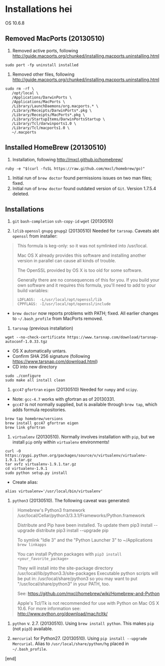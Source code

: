 # Installations hei

OS 10.6.8

## Removed MacPorts (20130510)
 1. Removed active ports, following http://guide.macports.org/chunked/installing.macports.uninstalling.html

 ```
sudo port -fp uninstall installed
```

 1. Removed other files, following http://guide.macports.org/chunked/installing.macports.uninstalling.html

 ```
sudo rm -rf \
    /opt/local \
    /Applications/DarwinPorts \
    /Applications/MacPorts \
    /Library/LaunchDaemons/org.macports.* \
    /Library/Receipts/DarwinPorts*.pkg \
    /Library/Receipts/MacPorts*.pkg \
    /Library/StartupItems/DarwinPortsStartup \
    /Library/Tcl/darwinports1.0 \
    /Library/Tcl/macports1.0 \
    ~/.macports
```

## Installed HomeBrew (20130510)

 1. Installation, following http://mxcl.github.io/homebrew/

 ```
ruby -e "$(curl -fsSL https://raw.github.com/mxcl/homebrew/go)"
```

 1. Initial run of `brew doctor` found permissions issues on two man files; fixed. 
 1. Initial run of `brew doctor` found outdated version of `Git`. Version 1.7.5.4 deleted.

## Installations

 1. `git` `bash-completion` `ssh-copy-id` `wget` (20130510)

 1. `lzlib` `openssl` `gnupg` `gnupg2` (20130510) Needed for `tarsnap`. Caveats abt `openssl` from installer:

 > This formula is keg-only: so it was not symlinked into /usr/local.
 > 
 > Mac OS X already provides this software and installing another version in
 > parallel can cause all kinds of trouble.
 > 
 > The OpenSSL provided by OS X is too old for some software.
 > 
 > Generally there are no consequences of this for you. If you build your
 > own software and it requires this formula, you'll need to add to your
 > build variables:
 > 
 >     LDFLAGS:  -L/usr/local/opt/openssl/lib
 >     CPPFLAGS: -I/usr/local/opt/openssl/include 
  * `brew doctor` now reports problems with PATH; fixed. All earlier changes to `~/.bash_profile` from MacPorts removed.
 
 1. `tarsnap` (previous installation)

 ```
wget --no-check-certificate https://www.tarsnap.com/download/tarsnap-autoconf-1.0.33.tgz
```
  * OS X automatically untars.
  * Confirm SHA 256 signature (following https://www.tarsnap.com/download.html)
  * CD into new directory
 
  ```
sudo ./configure
sudo make all install clean
```

 1. `gcc47` `gfortran` `eigen` (20130510) Needed for `numpy` and `scipy`. 
  * Note: `gcc-4.7` works with gfortran as of 20130331.
  * `gcc47` is not normally supplied, but is available through `brew tap`, which adds formula repositories.

 ```
brew tap homebrew/versions
brew install gcc47 gfortran eigen
brew link gfortran
```

 1. `virtualenv` (20130510). Normally involves installation with `pip`, but we install `pip` only within `virtualenv` environments!
 
 ```
curl -O https://pypi.python.org/packages/source/v/virtualenv/virtualenv-1.9.1.tar.gz
tar xvfz virtualenv-1.9.1.tar.gz
cd virtualenv-1.9.1
sudo python setup.py install
```
  * Create alias:

  ```
alias virtualenv='/usr/local/bin/virtualenv'
```

 1. `python3` (20130510). The following caveat was generated:
 
  > Homebrew's Python3 framework
  >   /usr/local/Cellar/python3/3.3.1/Frameworks/Python.framework
  > 
  > Distribute and Pip have been installed. To update them
  >   pip3 install --upgrade distribute
  >   pip3 install --upgrade pip
  > 
  > To symlink "Idle 3" and the "Python Launcher 3" to ~/Applications
  >   `brew linkapps`
  > 
  > You can install Python packages with
  >   `pip3 install <your_favorite_package>`
  > 
  > They will install into the site-package directory
  >   /usr/local/lib/python3.3/site-packages
  > Executable python scripts will be put in:
  >   /usr/local/share/python3
  > so you may want to put "/usr/local/share/python3" in your PATH, too.
  > 
  > See: https://github.com/mxcl/homebrew/wiki/Homebrew-and-Python
  > 
  > Apple's Tcl/Tk is not recommended for use with Python on Mac OS X 10.6.
  > For more information see: http://www.python.org/download/mac/tcltk/

 1. `python` v. 2.7. (20130510). Using `brew install python`. This makes `pip` (not `pip3`) available.
 
 1. `mercurial` for Python27. (20130510). Using `pip install --upgrade Mercurial`. Alias to `/usr/local/share/python/hg` placed in `~/.bash_profile`.

[end]
